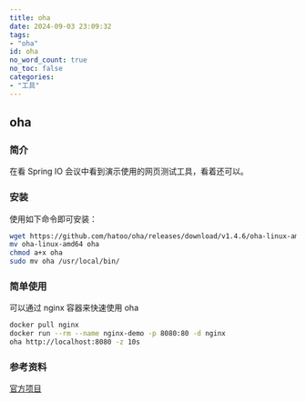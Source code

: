 ```yaml
---
title: oha
date: 2024-09-03 23:09:32
tags:
- "oha"
id: oha
no_word_count: true
no_toc: false
categories: 
- "工具"
---
```


## oha

### 简介

在看 Spring IO 会议中看到演示使用的网页测试工具，看着还可以。

### 安装

使用如下命令即可安装：

```bash
wget https://github.com/hatoo/oha/releases/download/v1.4.6/oha-linux-amd64
mv oha-linux-amd64 oha
chmod a+x oha
sudo mv oha /usr/local/bin/
```

### 简单使用

可以通过 nginx 容器来快速使用 oha

```bash
docker pull nginx
docker run --rm --name nginx-demo -p 8080:80 -d nginx
oha http://localhost:8080 -z 10s
```

### 参考资料

[官方项目](https://github.com/hatoo/oha)
